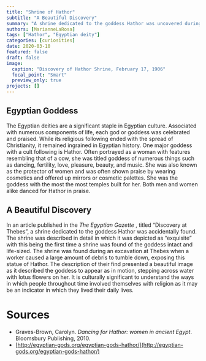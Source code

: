 ```yaml
---
title: "Shrine of Hathor"
subtitle: "A Beautiful Discovery" 
summary: "A shrine dedicated to the goddess Hathor was uncovered during an excavation."
authors: [MarianneLaRosa]
tags: ["Hathor", "Egyptian deity"]
categories: [curiosities]
date: 2020-03-10
featured: false
draft: false
image:
  caption: "Discovery of Hathor Shrine, February 17, 1906"
  focal_point: "Smart"
  preview_only: true
projects: []
---
```

## Egyptian Goddess
The Egyptian deities are a significant staple in Egyptian culture. Associated with numerous components of life, each god or goddess was celebrated and praised. While its religious following ended with the spread of Christianity, it remained ingrained in Egyptian history. One major goddess with a cult following is Hathor. Often portrayed as a woman with features resembling that of a cow, she was titled goddess of numerous things such as dancing, fertility, love, pleasure, beauty, and music. She was also known as the protector of women and was often shown praise by wearing cosmetics and offered up mirrors or cosmetic palettes. She was the goddess with the most the most temples built for her. Both men and women alike danced for Hathor in praise.

## A Beautiful Discovery
In an article published in the _The Egyptian Gazette_ , titled “Discovery at Thebes”, a shrine dedicated to the goddess Hathor was accidentally found. The shrine was described in detail in which it was depicted as “exquisite” with this being the first time a shrine was found of the goddess intact and life-sized. The shrine was found during an excavation at Thebes when a worker caused a large amount of debris to tumble down, exposing this statue of Hathor. The description of their find presented a beautiful image as it described the goddess to appear as in motion, stepping across water with lotus flowers on her. It is culturally significant to understand the ways in which people throughout time involved themselves with religion as it may be an indicator in which they lived their daily lives.

# Sources
- Graves-Brown, Carolyn. _Dancing for Hathor: women in ancient Egypt_. Bloomsbury Publishing, 2010.
- [http://egyptian-gods.org/egyptian-gods-hathor/](http://egyptian-gods.org/egyptian-gods-hathor/)
